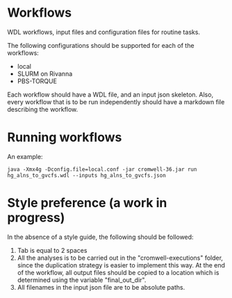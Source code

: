 # Workflows
WDL workflows, input files and configuration files for routine tasks.

The following configurations should be supported for each of the workflows:
* local
* SLURM on Rivanna
* PBS-TORQUE

Each workflow should have a WDL file, and an input json skeleton. Also, every workflow that is to be run independently should have a markdown file describing the workflow.

# Running workflows
An example:
```
java -Xmx4g -Dconfig.file=local.conf -jar cromwell-36.jar run hg_alns_to_gvcfs.wdl --inputs hg_alns_to_gvcfs.json
```

# Style preference (a work in progress)
In the absence of a style guide, the following should be followed:
1) Tab is equal to 2 spaces
2) All the analyses is to be carried out in the "cromwell-executions" folder, since the duplication strategy is easier to implement this way. At the end of the workflow, all output files should be copied to a location which is determined using the variable "final_out_dir". 
3) All filenames in the input json file are to be absolute paths.
